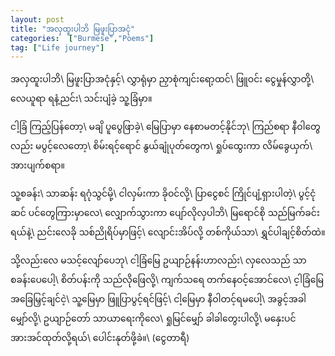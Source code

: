```yaml
---
layout: post
title: "အလှထူးပါဘိ မြဖူးပြာအငုံ"
categories:  ["Burmese","Poems"]
tag: ["Life journey"]
---
```


အလှထူးပါဘိ\\
မြဖူးပြာအငုံနှင့်\\
လွှာရုံမှာ ညှာစုံကျင်းရော့ထင်\\
ဖြူဝင်း ငွေမှုန်လွှာတို့\\
လေယူရာ ရနံ့ညင်း\\
သင်းပျံခဲ့ သူ့ခြံမှာ။

<!-- more -->
ငါ့ခြံ ကြည့်ပြန်တော့\\
မချိ ပူပွေဖြာခဲ့\\
မြေပြာမှာ နေစာမတင့်နိုင်ဘု\\
ကြည်စရာ နီဝါတွေလည်း မပွင့်လေတော့\\
စိမ်းရင့်ရောင် နွယ်ချုံပုတ်တွေက\\
ရှုပ်ထွေးကာ လိမ်ခွေယှက်\\
အားပျက်စရာ။

သူ့စခန်း\\
သာဆန်း ရဂုံသွင်မို့\\
ငါလှမ်းကာ ခိုဝင်လို့\\
ပြာငွေစင် ကြိုင်ပျံ့ရှားပါတဲ့\\
ပွင့်ငုံဆင် ပင်တွေကြားမှာလေ\\
လျှောက်သွားကာ ပျော်လိုလှပါဘိ\\
မြရောင်စို သည်မြက်ခင်း ရယ်နဲ့\\
ညင်းလေခို သစ်ညိုရိပ်မှာဖြင့်\\
လျောင်းအိပ်လို့ တစ်ကိုယ်သာ\\
ရွှင်ပါချင့်စိတ်ထဲ။

သို့လည်းလေ မသင့်လျော်ပေဘု\\
ငါ့ခြံမြေ ဥယျာဉ်နန်းဟာလည်း\\
လှလေသည် သာစခန်းပေပေါ့\\
စိတ်ပန်းကို သည်လိုဖြေလို့\\
ကျက်သရေ တက်နေဝင့်အောင်လေ\\
င့ါခြံမြေ အခြေမြှင့်ချင်ငဲ့\\
သူ့မြေမှာ ဖြူပြာပွင့်ရင်ဖြင့်\\
ငါ့မြေမှာ နီဝါတင့်ရမပေါ့\\
အခွင့်အခါ မျှော်လို့\\
ဥယျာဉ်တော် သာယာရေးကိုလေ\\
ရှုမြင်မျှော် ခါခါတွေးပါလို့\\
မနှေးပင် အားအင်ထုတ်လို့ရယ်\\
ပေါင်းနုတ်ဖို့ခဲ။\\
(ငွေတာရီ)
